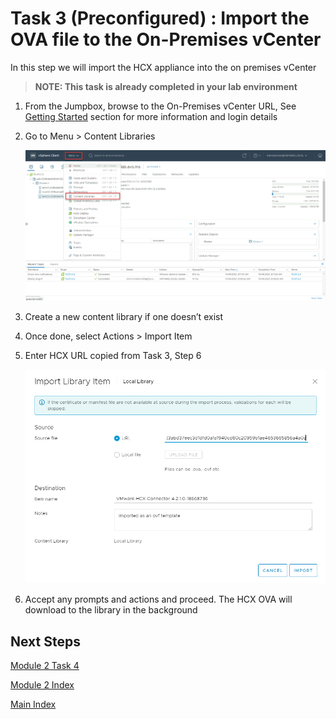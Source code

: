 # **Task 3 (**Preconfigured**) : Import the OVA file to the On-Premises vCenter**

In this step we will import the HCX appliance into the on premises vCenter

>**NOTE: This task is already completed in your lab environment**

1.  From the Jumpbox, browse to the On-Premises vCenter URL, See [Getting
    Started](getting-started#on-premises-vmware-lab-environment) section for more information and login
    details

2.  Go to Menu \> Content Libraries

    ![](media/f0521b4c3bb4b3a7207f9b24e01a2620.png)

3.  Create a new content library if one doesn’t exist

4.  Once done, select Actions \> Import Item

5.  Enter HCX URL copied from Task 3, Step 6

    ![](media/aa0df7163b5265bbb9b5dffe036f1797.png)

6.  Accept any prompts and actions and proceed. The HCX OVA will download to the
    library in the background

## Next Steps

[Module 2 Task 4](module-2-task-4)

[Module 2 Index](module-2-index)

[Main Index](index)